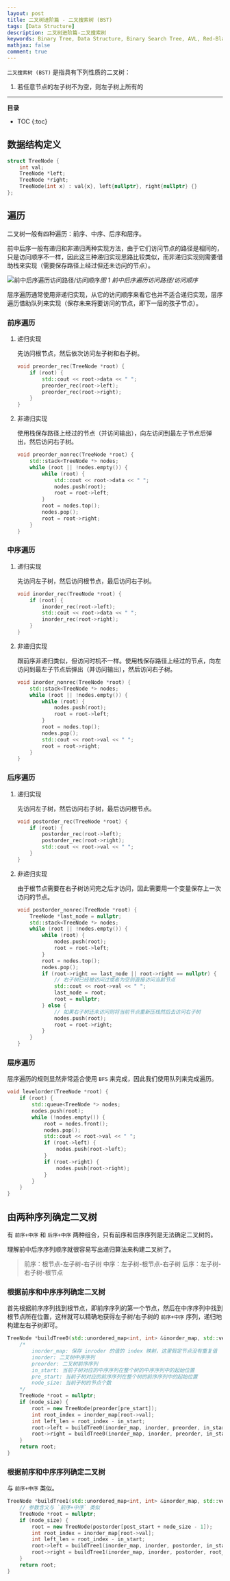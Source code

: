 ```yaml
---
layout: post
title: 二叉树进阶篇 - 二叉搜索树 (BST)
tags: [Data Structure]
description: 二叉树进阶篇-二叉搜索树
keywords: Binary Tree, Data Structure, Binary Search Tree, AVL, Red-Black Tree
mathjax: false
comment: true
---
```


`二叉搜索树 (BST)` 是指具有下列性质的二叉树：

1. 若任意节点的左子树不为空，则左子树上所有的

---

**目录**

* TOC
{:toc}

## 数据结构定义

```cpp
struct TreeNode {
    int val;
    TreeNode *left;
    TreeNode *right;
    TreeNode(int x) : val{x}, left{nullptr}, right{nullptr} {}
};
```

## 遍历

二叉树一般有四种遍历：前序、中序、后序和层序。

前中后序一般有递归和非递归两种实现方法，由于它们访问节点的路径是相同的，只是访问顺序不一样，因此这三种递归实现思路比较类似，而非递归实现则需要借助栈来实现（需要保存路径上经过但还未访问的节点）。

![前中后序遍历访问路径/访问顺序](https://img.chenkun.pro/img/2020-04-08-01.png)_图 1 前中后序遍历访问路径/访问顺序_

层序遍历通常使用非递归实现，从它的访问顺序来看它也并不适合递归实现，层序遍历借助队列来实现（保存未来将要访问的节点，即下一层的孩子节点）。

### 前序遍历

1. 递归实现
   
   先访问根节点，然后依次访问左子树和右子树。
   
   ```cpp
   void preorder_rec(TreeNode *root) {
       if (root) {
           std::cout << root->data << " ";
           preorder_rec(root->left);
           preorder_rec(root->right);
       }
   }
   ```

2. 非递归实现
   
   使用栈保存路径上经过的节点（并访问输出），向左访问到最左子节点后弹出，然后访问右子树。
   
   ```cpp
   void preorder_nonrec(TreeNode *root) {
       std::stack<TreeNode *> nodes;
       while (root || !nodes.empty()) {
           while (root) {
               std::cout << root->data << " ";
               nodes.push(root);
               root = root->left;
           }
           root = nodes.top();
           nodes.pop();
           root = root->right;
       }
   }
   ```

### 中序遍历

1. 递归实现
   
    先访问左子树，然后访问根节点，最后访问右子树。

    ```cpp
    void inorder_rec(TreeNode *root) {
        if (root) {
            inorder_rec(root->left);
            std::cout << root->data << " ";
            inorder_rec(root->right);
        }
    }
    ```

2. 非递归实现

    跟前序非递归类似，但访问时机不一样。使用栈保存路径上经过的节点，向左访问到最左子节点后弹出（并访问输出），然后访问右子树。

    ```cpp
    void inorder_nonrec(TreeNode *root) {
        std::stack<TreeNode *> nodes;
        while (root || !nodes.empty()) {
            while (root) {
                nodes.push(root);
                root = root->left;
            }
            root = nodes.top();
            nodes.pop();
            std::cout << root->val << " ";
            root = root->right;
        }
    }
    ```

### 后序遍历

1. 递归实现
   
   先访问左子树，然后访问右子树，最后访问根节点。

   ```cpp
   void postorder_rec(TreeNode *root) {
       if (root) {
           postorder_rec(root->left);
           postorder_rec(root->right);
           std::cout << root->val << " ";
       }
   }
   ```

2. 非递归实现

   由于根节点需要在右子树访问完之后才访问，因此需要用一个变量保存上一次访问的节点。

   ```cpp
   void postorder_nonrec(TreeNode *root) {
       TreeNode *last_node = nullptr;
       std::stack<TreeNode *> nodes;
       while (root || !nodes.empty()) {
           while (root) {
               nodes.push(root);
               root = root->left;
           }
           root = nodes.top();
           nodes.pop();
           if (root->right == last_node || root->right == nullptr) {
               // 右子树已经被访问过或者为空则直接访问当前节点
               std::cout << root->val << " ";
               last_node = root;
               root = nullptr;
           } else {
               // 如果右子树还未访问则将当前节点重新压栈然后去访问右子树
               nodes.push(root);
               root = root->right;
           }
       }
   }
   ```

### 层序遍历

层序遍历的规则显然非常适合使用 `BFS` 来完成，因此我们使用队列来完成遍历。

```cpp
void levelorder(TreeNode *root) {
    if (root) {
        std::queue<TreeNode *> nodes;
        nodes.push(root);
        while (!nodes.empty()) {
            root = nodes.front();
            nodes.pop();
            std::cout << root->val << " ";
            if (root->left) {
                nodes.push(root->left);
            }
            if (root->right) {
                nodes.push(root->right);
            }
        }
    }
}
```

## 由两种序列确定二叉树

有 `前序+中序` 和 `后序+中序` 两种组合，只有前序和后序序列是无法确定二叉树的。

理解前中后序序列顺序就很容易写出递归算法来构建二叉树了。

> 前序：根节点-左子树-右子树
> 中序：左子树-根节点-右子树
> 后序：左子树-右子树-根节点

### 根据前序和中序序列确定二叉树

首先根据前序序列找到根节点，即前序序列的第一个节点，然后在中序序列中找到根节点所在位置，这样就可以精确地获得左子树/右子树的 `前序+中序` 序列，递归地构建左右子树即可。

```cpp
TreeNode *buildTree0(std::unordered_map<int, int> &inorder_map, std::vector<int> &inorder, std::vector<int> &preorder, int in_start, int pre_start, int node_size) {
    /*
        inorder_map: 保存 inroder 的值的 index 映射，这里假定节点没有重复值
        inorder: 二叉树中序序列
        preorder: 二叉树前序序列
        in_start: 当前子树对应的中序序列在整个树的中序序列中的起始位置
        pre_start: 当前子树对应的前序序列在整个树的前序序列中的起始位置
        node_size: 当前子树的节点个数
    */
    TreeNode *root = nullptr;
    if (node_size) {
        root = new TreeNode(preorder[pre_start]);
        int root_index = inorder_map[root->val];
        int left_len = root_index - in_start;
        root->left = buildTree0(inorder_map, inorder, preorder, in_start, pre_start + 1, left_len);
        root->right = buildTree0(inorder_map, inorder, preorder, in_start + left_len + 1, pre_start + 1 + left_len, node_size - 1 - left_len);
    }
    return root;
}
```

### 根据前序和中序序列确定二叉树

与 `前序+中序` 类似。

```cpp
TreeNode *buildTree1(std::unordered_map<int, int> &inorder_map, std::vector<int>& inorder, std::vector<int>& postorder, int in_start, int post_start, int node_size) {
    // 参数含义与 `前序+中序` 类似
    TreeNode *root = nullptr;
    if (node_size) {
        root = new TreeNode(postorder[post_start + node_size - 1]);
        int root_index = inorder_map[root->val];
        int left_len = root_index - in_start;
        root->left = buildTree1(inorder_map, inorder, postorder, in_start, post_start, left_len);
        root->right = buildTree1(inorder_map, inorder, postorder, root_index + 1, post_start + left_len, node_size - 1 - left_len);
    }
    return root;
}
```
